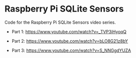 # Raspberry Pi SQLite Sensors
Code for the Raspberry Pi SQLite Sensors video series.

*   Part 1: https://www.youtube.com/watch?v=_TVP3iHyoqQ

*   Part 2: https://www.youtube.com/watch?v=bLO8G21z8bY

*   Part 3: https://www.youtube.com/watch?v=S_NNGgdYUZA
